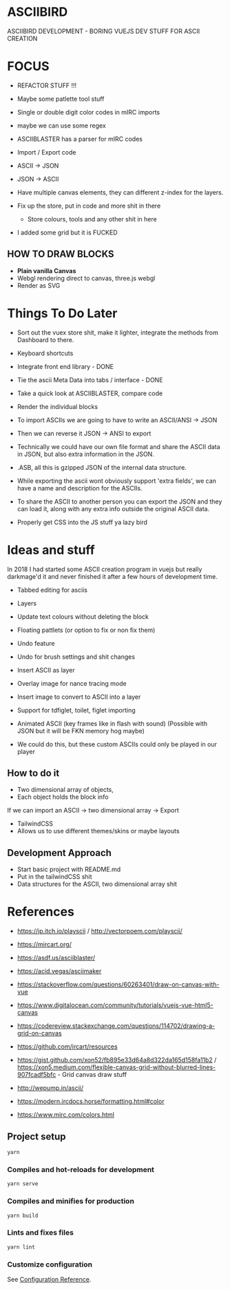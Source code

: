 # ASCIIBIRD

ASCIIBIRD DEVELOPMENT - BORING VUEJS DEV STUFF FOR ASCII CREATION

# FOCUS

* REFACTOR STUFF !!!
* Maybe some patlette tool stuff

* Single or double digit color codes in mIRC imports
 * maybe we can use some regex
 * ASCIIBLASTER has a parser for mIRC codes

* Import / Export code
 * ASCII -> JSON
 * JSON -> ASCII

* Have multiple canvas elements, they can different z-index for the layers.

* Fix up the store, put in code and more shit in there
  * Store colours, tools and any other shit in here

* I added some grid but it is FUCKED

## HOW TO DRAW BLOCKS

* **Plain vanilla Canvas**
* Webgl rendering direct to canvas, three.js webgl
* Render as SVG

# Things To Do Later

 * Sort out the vuex store shit, make it lighter, integrate the methods from Dashboard to there.
 * Keyboard shortcuts

 * Integrate front end library - DONE
 * Tie the ascii Meta Data into tabs / interface - DONE

 * Take a quick look at ASCIIBLASTER, compare code
 * Render the individual blocks
 
 * To import ASCIIs we are going to have to write an ASCII/ANSI -> JSON
 * Then we can reverse it JSON -> ANSI to export
 * Technically we could have our own file format and share the ASCII data in JSON, but also extra information in the JSON.
  * .ASB, all this is gzipped JSON of the internal data structure.
  * While exporting the ascii wont obviously support 'extra fields', we can have a name and description for the ASCIIs.
  * To share the ASCII to another person you can export the JSON and they can load it, along with any extra info outside the original ASCII data.

* Properly get CSS into the JS stuff ya lazy bird

# Ideas and stuff

In 2018 I had started some ASCII creation program in vuejs but really darkmage'd it and never finished it after a few hours of development time.

* Tabbed editing for asciis
* Layers
* Update text colours without deleting the block
* Floating pattlets (or option to fix or non fix them)
* Undo feature
* Undo for brush settings and shit changes
* Insert ASCII as layer
* Overlay image for nance tracing mode
* Insert image to convert to ASCII into a layer
* Support for tdfiglet, toilet, figlet importing

* Animated ASCII (key frames like in flash with sound) (Possible with JSON but it will be FKN memory hog maybe)
 * We could do this, but these custom ASCIIs could only be played in our player

## How to do it

* Two dimensional array of objects,
 * Each object holds the block info

If we can import an ASCII -> two dimensional array -> Export

* TailwindCSS
 * Allows us to use different themes/skins or maybe layouts

## Development Approach

* Start basic project with README.md
* Put in the tailwindCSS shit
* Data structures for the ASCII, two dimensional array shit

# References

* https://jp.itch.io/playscii / http://vectorpoem.com/playscii/
* https://mircart.org/
* https://asdf.us/asciiblaster/
* https://acid.vegas/asciimaker
* https://stackoverflow.com/questions/60263401/draw-on-canvas-with-vue
* https://www.digitalocean.com/community/tutorials/vuejs-vue-html5-canvas
* https://codereview.stackexchange.com/questions/114702/drawing-a-grid-on-canvas
* https://github.com/ircart/resources


* https://gist.github.com/xon52/fb895e33d64a8d322da165d158fa11b2 / https://xon5.medium.com/flexible-canvas-grid-without-blurred-lines-907fcadf5bfc - Grid canvas draw stuff
* http://wepump.in/ascii/


* https://modern.ircdocs.horse/formatting.html#color
* https://www.mirc.com/colors.html

## Project setup
```
yarn
```

### Compiles and hot-reloads for development
```
yarn serve
```

### Compiles and minifies for production
```
yarn build
```

### Lints and fixes files
```
yarn lint
```

### Customize configuration
See [Configuration Reference](https://cli.vuejs.org/config/).
